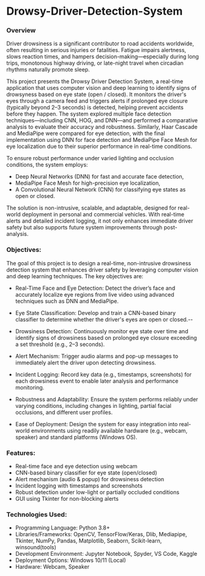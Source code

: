 # Drowsy-Driver-Detection-System


**<h3>Overview</h3>**

Driver drowsiness is a significant contributor to road accidents worldwide, often resulting in serious injuries or fatalities. Fatigue impairs alertness, slows reaction times, and hampers decision-making—especially during long trips, monotonous highway driving, or late-night travel when circadian rhythms naturally promote sleep.

This project presents the Drowsy Driver Detection System, a real-time application that uses computer vision and deep learning to identify signs of drowsyness based on eye state (open / closed). It monitors the driver's eyes through a camera feed and triggers alerts if prolonged eye closure (typically beyond 2–3 seconds) is detected, helping prevent accidents before they happen. The system explored multiple face detection techniques—including CNN, HOG, and DNN—and performed a comparative analysis to evaluate their accuracy and robustness. Similarly, Haar Cascade and MediaPipe were compared for eye detection, with the final implementation using DNN for face detection and MediaPipe Face Mesh for eye localization due to their superior performance in real-time conditions.

To ensure robust performance under varied lighting and occlusion conditions, the system employs:
* Deep Neural Networks (DNN) for fast and accurate face detection,
* MediaPipe Face Mesh for high-precision eye localization,
* A Convolutional Neural Network (CNN) for classifying eye states as open or closed.

The solution is non-intrusive, scalable, and adaptable, designed for real-world deployment in personal and commercial vehicles. With real-time alerts and detailed incident logging, it not only enhances immediate driver safety but also supports future system improvements through post-analysis.



**<h3>Objectives:</h3>** 

The goal of this project is to design a real-time, non-intrusive drowsiness detection system that enhances driver safety by leveraging computer vision and deep learning techniques. The key objectives are:

- Real-Time Face and Eye Detection: Detect the driver’s face and accurately localize eye regions from live video using advanced techniques such as DNN and MediaPipe.

- Eye State Classification: Develop and train a CNN-based binary classifier to determine whether the driver's eyes are open or closed.--

- Drowsiness Detection: Continuously monitor eye state over time and identify signs of drowsiness based on prolonged eye closure exceeding a set threshold (e.g., 2–3 seconds).

- Alert Mechanism: Trigger audio alarms and pop-up messages to immediately alert the driver upon detecting drowsiness.

- Incident Logging: Record key data (e.g., timestamps, screenshots) for each drowsiness event to enable later analysis and performance monitoring.

- Robustness and Adaptability: Ensure the system performs reliably under varying conditions, including changes in lighting, partial facial occlusions, and different user profiles.

- Ease of Deployment: Design the system for easy integration into real-world environments using readily available hardware (e.g., webcam, speaker) and standard platforms (Windows OS).



**<h3>Features:</h3>** 

* Real-time face and eye detection using webcam
* CNN-based binary classifier for eye state (open/closed)
* Alert mechanism (audio & popup) for drowsiness detection
* Incident logging with timestamps and screenshots
* Robust detection under low-light or partially occluded conditions
* GUI using Tkinter for non-blocking alerts



**<h3>Technologies Used:</h3>**

* Programming Language: Python 3.8+
* Libraries/Frameworks: OpenCV, TensorFlow/Keras, Dlib, Mediapipe, Tkinter, NumPy, Pandas, Matplotlib, Seaborn, Scikit-learn, winsound(tools)
* Development Environment: Jupyter Notebook, Spyder, VS Code, Kaggle
* Deployment Options: Windows 10/11 (Local)
* Hardware: Webcam, Speaker


